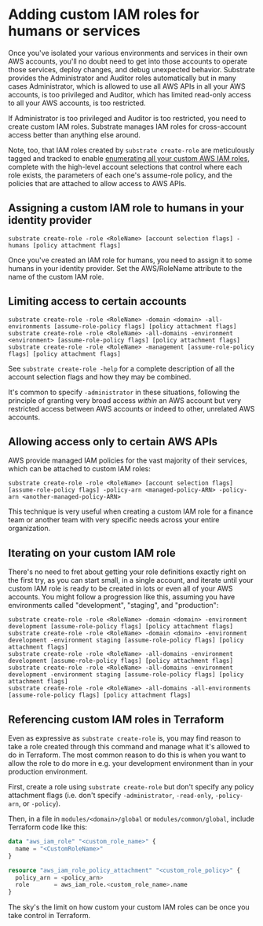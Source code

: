 # Adding custom IAM roles for humans or services

Once you've isolated your various environments and services in their own AWS accounts, you'll no doubt need to get into those accounts to operate those services, deploy changes, and debug unexpected behavior. Substrate provides the Administrator and Auditor roles automatically but in many cases Administrator, which is allowed to use all AWS APIs in all your AWS accounts, is too privileged and Auditor, which has limited read-only access to all your AWS accounts, is too restricted.

If Administrator is too privileged and Auditor is too restricted, you need to create custom IAM roles. Substrate manages IAM roles for cross-account access better than anything else around.

Note, too, that IAM roles created by `substrate create-role` are meticulously tagged and tracked to enable [enumerating all your custom AWS IAM roles](access/enumerating-all-your-aws-iam-roles.md), complete with the high-level account selections that control where each role exists, the parameters of each one's assume-role policy, and the policies that are attached to allow access to AWS APIs.

## Assigning a custom IAM role to humans in your identity provider

```shell-session
substrate create-role -role <RoleName> [account selection flags] -humans [policy attachment flags]
```

Once you've created an IAM role for humans, you need to assign it to some humans in your identity provider. Set the AWS/RoleName attribute to the name of the custom IAM role.

## Limiting access to certain accounts

```shell-session
substrate create-role -role <RoleName> -domain <domain> -all-environments [assume-role-policy flags] [policy attachment flags]
substrate create-role -role <RoleName> -all-domains -environment <environment> [assume-role-policy flags] [policy attachment flags]
substrate create-role -role <RoleName> -management [assume-role-policy flags] [policy attachment flags]
```

See `substrate create-role -help` for a complete description of all the account selection flags and how they may be combined.

It's common to specify `-administrator` in these situations, following the principle of granting very broad access _within_ an AWS account but very restricted access between AWS accounts or indeed to other, unrelated AWS accounts.

## Allowing access only to certain AWS APIs

AWS provide managed IAM policies for the vast majority of their services, which can be attached to custom IAM roles:

```shell-session
substrate create-role -role <RoleName> [account selection flags] [assume-role-policy flags] -policy-arn <managed-policy-ARN> -policy-arn <another-managed-policy-ARN>
```

This technique is very useful when creating a custom IAM role for a finance team or another team with very specific needs across your entire organization.

## Iterating on your custom IAM role

There's no need to fret about getting your role definitions exactly right on the first try, as you can start small, in a single account, and iterate until your custom IAM role is ready to be created in lots or even all of your AWS accounts. You might follow a progression like this, assuming you have environments called "development", "staging", and "production":

```shell-session
substrate create-role -role <RoleName> -domain <domain> -environment development [assume-role-policy flags] [policy attachment flags]
substrate create-role -role <RoleName> -domain <domain> -environment development -environment staging [assume-role-policy flags] [policy attachment flags]
substrate create-role -role <RoleName> -all-domains -environment development [assume-role-policy flags] [policy attachment flags]
substrate create-role -role <RoleName> -all-domains -environment development -environment staging [assume-role-policy flags] [policy attachment flags]
substrate create-role -role <RoleName> -all-domains -all-environments [assume-role-policy flags] [policy attachment flags]
```

## Referencing custom IAM roles in Terraform

Even as expressive as `substrate create-role` is, you may find reason to take a role created through this command and manage what it's allowed to do in Terraform. The most common reason to do this is when you want to allow the role to do more in e.g. your development environment than in your production environment.

First, create a role using `substrate create-role` but don't specify any policy attachment flags (i.e. don't specify `-administrator`, `-read-only`, `-policy-arn`, or `-policy`).

Then, in a file in `modules/<domain>/global` or `modules/common/global`, include Terraform code like this:

```terraform
data "aws_iam_role" "<custom_role_name>" {
  name = "<CustomRoleName>"
}

resource "aws_iam_role_policy_attachment" "<custom_role_policy>" {
  policy_arn = <policy_arn>
  role       = aws_iam_role.<custom_role_name>.name
}
```

The sky's the limit on how custom your custom IAM roles can be once you take control in Terraform.
